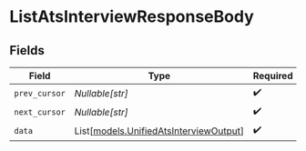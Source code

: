 # ListAtsInterviewResponseBody


## Fields

| Field                                                                            | Type                                                                             | Required                                                                         | Description                                                                      |
| -------------------------------------------------------------------------------- | -------------------------------------------------------------------------------- | -------------------------------------------------------------------------------- | -------------------------------------------------------------------------------- |
| `prev_cursor`                                                                    | *Nullable[str]*                                                                  | :heavy_check_mark:                                                               | N/A                                                                              |
| `next_cursor`                                                                    | *Nullable[str]*                                                                  | :heavy_check_mark:                                                               | N/A                                                                              |
| `data`                                                                           | List[[models.UnifiedAtsInterviewOutput](../models/unifiedatsinterviewoutput.md)] | :heavy_check_mark:                                                               | N/A                                                                              |